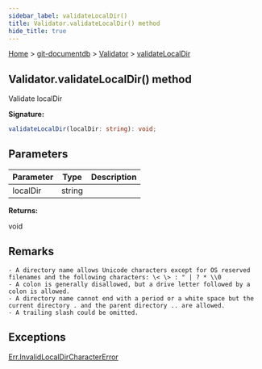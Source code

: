 ```yaml
---
sidebar_label: validateLocalDir()
title: Validator.validateLocalDir() method
hide_title: true
---
```


[Home](./index.md) &gt; [git-documentdb](./git-documentdb.md) &gt; [Validator](./git-documentdb.validator.md) &gt; [validateLocalDir](./git-documentdb.validator.validatelocaldir.md)

## Validator.validateLocalDir() method

Validate localDir

<b>Signature:</b>

```typescript
validateLocalDir(localDir: string): void;
```

## Parameters

|  Parameter | Type | Description |
|  --- | --- | --- |
|  localDir | string |  |

<b>Returns:</b>

void

## Remarks


```
- A directory name allows Unicode characters except for OS reserved filenames and the following characters: \< \> : " | ? * \\0
- A colon is generally disallowed, but a drive letter followed by a colon is allowed.
- A directory name cannot end with a period or a white space but the current directory . and the parent directory .. are allowed.
- A trailing slash could be omitted.

```

## Exceptions

[Err.InvalidLocalDirCharacterError](./git-documentdb.err.invalidlocaldircharactererror.md)

